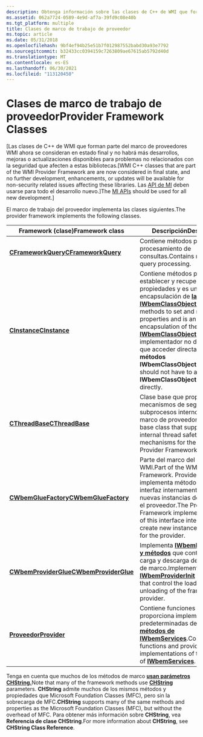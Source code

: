 ```yaml
---
description: Obtenga información sobre las clases de C++ de WMI que forman parte del marco de proveedores WMI y que ahora se consideran en estado final.
ms.assetid: 062a7724-0589-4e9d-af7a-39fd9c08e40b
ms.tgt_platform: multiple
title: Clases de marco de trabajo de proveedor
ms.topic: article
ms.date: 05/31/2018
ms.openlocfilehash: 9bf4ef94b25e51b7f012987552babd30a93e7792
ms.sourcegitcommit: b32433cc0394159c7263809ae67615ab5792d40d
ms.translationtype: MT
ms.contentlocale: es-ES
ms.lasthandoff: 06/30/2021
ms.locfileid: "113120450"
---
```

# <a name="provider-framework-classes"></a><span data-ttu-id="9de1d-103">Clases de marco de trabajo de proveedor</span><span class="sxs-lookup"><span data-stu-id="9de1d-103">Provider Framework Classes</span></span>

<span data-ttu-id="9de1d-104">\[Las clases de C++ de WMI que forman parte del marco de proveedores WMI ahora se consideran en estado final y no habrá más desarrollos, mejoras o actualizaciones disponibles para problemas no relacionados con la seguridad que afecten a estas bibliotecas.</span><span class="sxs-lookup"><span data-stu-id="9de1d-104">\[WMI C++ classes that are part of the WMI Provider Framework are are now considered in final state, and no further development, enhancements, or updates will be available for non-security related issues affecting these libraries.</span></span> <span data-ttu-id="9de1d-105">Las [API de MI](/previous-versions/windows/desktop/wmi_v2/windows-management-infrastructure) deben usarse para todo el desarrollo nuevo.\]</span><span class="sxs-lookup"><span data-stu-id="9de1d-105">The [MI APIs](/previous-versions/windows/desktop/wmi_v2/windows-management-infrastructure) should be used for all new development.\]</span></span>

<span data-ttu-id="9de1d-106">El marco de trabajo del proveedor implementa las clases siguientes.</span><span class="sxs-lookup"><span data-stu-id="9de1d-106">The provider framework implements the following classes.</span></span>



| <span data-ttu-id="9de1d-107">Framework (clase)</span><span class="sxs-lookup"><span data-stu-id="9de1d-107">Framework class</span></span>                                | <span data-ttu-id="9de1d-108">Descripción</span><span class="sxs-lookup"><span data-stu-id="9de1d-108">Description</span></span>                                                                                                                                                                                                         |
|------------------------------------------------|---------------------------------------------------------------------------------------------------------------------------------------------------------------------------------------------------------------------|
| [<span data-ttu-id="9de1d-109">**CFrameworkQuery**</span><span class="sxs-lookup"><span data-stu-id="9de1d-109">**CFrameworkQuery**</span></span>](/windows/desktop/api/FrQuery/nl-frquery-cframeworkquery)     | <span data-ttu-id="9de1d-110">Contiene métodos para el procesamiento de consultas.</span><span class="sxs-lookup"><span data-stu-id="9de1d-110">Contains methods for query processing.</span></span>                                                                                                                                                                              |
| [<span data-ttu-id="9de1d-111">**CInstance**</span><span class="sxs-lookup"><span data-stu-id="9de1d-111">**CInstance**</span></span>](/windows/desktop/api/Instance/nl-instance-cinstance)                 | <span data-ttu-id="9de1d-112">Contiene métodos para establecer y recuperar propiedades y es una encapsulación de [**la interfaz IWbemClassObject.**](/windows/desktop/api/WbemCli/nn-wbemcli-iwbemclassobject)</span><span class="sxs-lookup"><span data-stu-id="9de1d-112">Contains methods to set and retrieve properties and is an encapsulation of the [**IWbemClassObject**](/windows/desktop/api/WbemCli/nn-wbemcli-iwbemclassobject) interface.</span></span> <span data-ttu-id="9de1d-113">El implementador no debe tener que acceder directamente a **los métodos IWbemClassObject.**</span><span class="sxs-lookup"><span data-stu-id="9de1d-113">Implementer should not have to access **IWbemClassObject** methods directly.</span></span> |
| [<span data-ttu-id="9de1d-114">**CThreadBase**</span><span class="sxs-lookup"><span data-stu-id="9de1d-114">**CThreadBase**</span></span>](/windows/desktop/api/ThrdBase/nl-thrdbase-cthreadbase)             | <span data-ttu-id="9de1d-115">Clase base que proporciona los mecanismos de seguridad de subprocesos internos para el marco de proveedores WMI.</span><span class="sxs-lookup"><span data-stu-id="9de1d-115">A base class that supplies the internal thread safety mechanisms for the WMI Provider Framework.</span></span>                                                                                                                    |
| [<span data-ttu-id="9de1d-116">**CWbemGlueFactory**</span><span class="sxs-lookup"><span data-stu-id="9de1d-116">**CWbemGlueFactory**</span></span>](/windows/desktop/api/WbemGlue/nl-wbemglue-cwbemgluefactory)   | <span data-ttu-id="9de1d-117">Parte del marco del proveedor WMI.</span><span class="sxs-lookup"><span data-stu-id="9de1d-117">Part of the WMI Provider Framework.</span></span> <span data-ttu-id="9de1d-118">Provider Framework implementa métodos de esta interfaz internamente para crear nuevas instancias de clases para el proveedor.</span><span class="sxs-lookup"><span data-stu-id="9de1d-118">The Provider Framework implements methods of this interface internally to create new instances of classes for the provider.</span></span>                                                     |
| [<span data-ttu-id="9de1d-119">**CWbemProviderGlue**</span><span class="sxs-lookup"><span data-stu-id="9de1d-119">**CWbemProviderGlue**</span></span>](/windows/desktop/api/WbemGlue/nl-wbemglue-cwbemproviderglue) | <span data-ttu-id="9de1d-120">Implementa [**IWbemProviderInit y métodos**](/windows/desktop/api/Wbemprov/nn-wbemprov-iwbemproviderinit) que controlan la carga y descarga del proveedor de marco.</span><span class="sxs-lookup"><span data-stu-id="9de1d-120">Implements [**IWbemProviderInit**](/windows/desktop/api/Wbemprov/nn-wbemprov-iwbemproviderinit) and methods that control the loading and unloading of the framework provider.</span></span>                                                                             |
| [<span data-ttu-id="9de1d-121">**Proveedor**</span><span class="sxs-lookup"><span data-stu-id="9de1d-121">**Provider**</span></span>](/windows/desktop/api/Provider/nl-provider-provider)                   | <span data-ttu-id="9de1d-122">Contiene funciones auxiliares y proporciona implementaciones predeterminadas de los [**métodos de IWbemServices**](/windows/desktop/api/WbemCli/nn-wbemcli-iwbemservices).</span><span class="sxs-lookup"><span data-stu-id="9de1d-122">Contains helper functions and provides default implementations of the methods of [**IWbemServices**](/windows/desktop/api/WbemCli/nn-wbemcli-iwbemservices).</span></span>                                                                                            |



 

<span data-ttu-id="9de1d-123">Tenga en cuenta que muchos de los métodos de marco [**usan parámetros CHString.**](chstring.md)</span><span class="sxs-lookup"><span data-stu-id="9de1d-123">Note that many of the framework methods use [**CHString**](chstring.md) parameters.</span></span> <span data-ttu-id="9de1d-124">**CHString** admite muchos de los mismos métodos y propiedades que Microsoft Foundation Classes (MFC), pero sin la sobrecarga de MFC.</span><span class="sxs-lookup"><span data-stu-id="9de1d-124">**CHString** supports many of the same methods and properties as the Microsoft Foundation Classes (MFC), but without the overhead of MFC.</span></span> <span data-ttu-id="9de1d-125">Para obtener más información sobre **CHString**, vea **Referencia de clase CHString**.</span><span class="sxs-lookup"><span data-stu-id="9de1d-125">For more information about **CHString**, see **CHString Class Reference**.</span></span>

 

 
